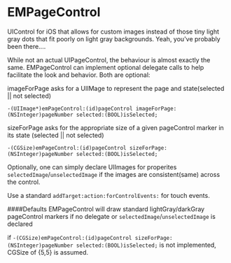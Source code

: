 EMPageControl
==

UIControl for iOS that allows for custom images instead of those tiny light gray dots that fit poorly on light gray backgrounds. Yeah, you've probably been there....

While not an actual UIPageControl, the behaviour is almost exactly the same. EMPageControl can implement optional delegate calls to help facilitate the look and behavior. Both are optional:

imageForPage asks for a UIIMage to represent the page and state(selected || not selected)

`-(UIImage*)emPageControl:(id)pageControl imageForPage:(NSInteger)pageNumber selected:(BOOL)isSelected;`

sizeForPage asks for the appropriate size of a given pageControl marker in its state (selected || not selected)

`-(CGSize)emPageControl:(id)pageControl sizeForPage:(NSInteger)pageNumber selected:(BOOL)isSelected;`

Optionally, one can simply declare UIImages for properites `selectedImage`/`unselectedImage` if the images are consistent(same) across the control.

Use a standard `addTarget:action:forControlEvents:` for touch events.

####Defaults
EMPageControl will draw standard lightGray/darkGray pageControl markers if no delegate or `selectedImage`/`unselectedImage` is declared

if `-(CGSize)emPageControl:(id)pageControl sizeForPage:(NSInteger)pageNumber selected:(BOOL)isSelected;` is not implemented, CGSize of {5,5} is assumed.